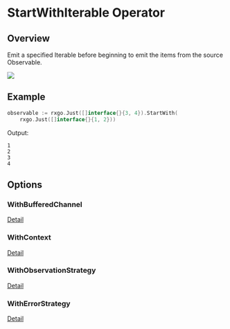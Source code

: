# StartWithIterable Operator

## Overview

Emit a specified Iterable before beginning to emit the items from the source Observable.

![](http://reactivex.io/documentation/operators/images/startWith.png)

## Example

```go
observable := rxgo.Just([]interface{}{3, 4}).StartWith(
	rxgo.Just([]interface{}{1, 2}))
```

Output:

```
1
2
3
4
```

## Options

### WithBufferedChannel

[Detail](options.md#withbufferedchannel)

### WithContext

[Detail](options.md#withcontext)

### WithObservationStrategy

[Detail](options.md#withobservationstrategy)

### WithErrorStrategy

[Detail](options.md#witherrorstrategy)